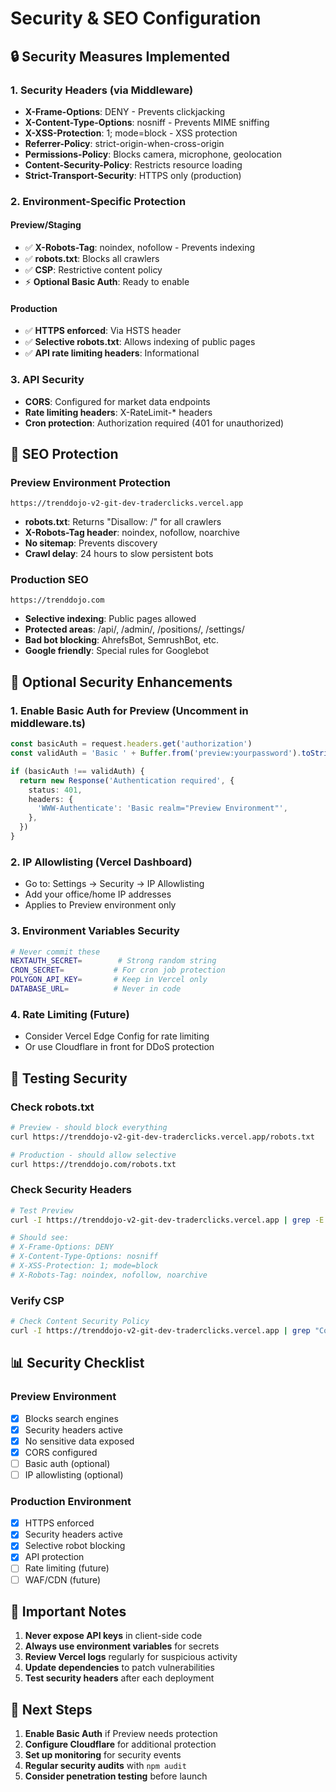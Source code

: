 # Security & SEO Configuration

## 🔒 Security Measures Implemented

### 1. Security Headers (via Middleware)
- **X-Frame-Options**: DENY - Prevents clickjacking
- **X-Content-Type-Options**: nosniff - Prevents MIME sniffing
- **X-XSS-Protection**: 1; mode=block - XSS protection
- **Referrer-Policy**: strict-origin-when-cross-origin
- **Permissions-Policy**: Blocks camera, microphone, geolocation
- **Content-Security-Policy**: Restricts resource loading
- **Strict-Transport-Security**: HTTPS only (production)

### 2. Environment-Specific Protection

#### Preview/Staging
- ✅ **X-Robots-Tag**: noindex, nofollow - Prevents indexing
- ✅ **robots.txt**: Blocks all crawlers
- ✅ **CSP**: Restrictive content policy
- ⚡ **Optional Basic Auth**: Ready to enable

#### Production
- ✅ **HTTPS enforced**: Via HSTS header
- ✅ **Selective robots.txt**: Allows indexing of public pages
- ✅ **API rate limiting headers**: Informational

### 3. API Security
- **CORS**: Configured for market data endpoints
- **Rate limiting headers**: X-RateLimit-* headers
- **Cron protection**: Authorization required (401 for unauthorized)

## 🚫 SEO Protection

### Preview Environment Protection
```
https://trenddojo-v2-git-dev-traderclicks.vercel.app
```
- **robots.txt**: Returns "Disallow: /" for all crawlers
- **X-Robots-Tag header**: noindex, nofollow, noarchive
- **No sitemap**: Prevents discovery
- **Crawl delay**: 24 hours to slow persistent bots

### Production SEO
```
https://trenddojo.com
```
- **Selective indexing**: Public pages allowed
- **Protected areas**: /api/, /admin/, /positions/, /settings/
- **Bad bot blocking**: AhrefsBot, SemrushBot, etc.
- **Google friendly**: Special rules for Googlebot

## 🔐 Optional Security Enhancements

### 1. Enable Basic Auth for Preview (Uncomment in middleware.ts)
```typescript
const basicAuth = request.headers.get('authorization')
const validAuth = 'Basic ' + Buffer.from('preview:yourpassword').toString('base64')

if (basicAuth !== validAuth) {
  return new Response('Authentication required', {
    status: 401,
    headers: {
      'WWW-Authenticate': 'Basic realm="Preview Environment"',
    },
  })
}
```

### 2. IP Allowlisting (Vercel Dashboard)
- Go to: Settings → Security → IP Allowlisting
- Add your office/home IP addresses
- Applies to Preview environment only

### 3. Environment Variables Security
```bash
# Never commit these
NEXTAUTH_SECRET=        # Strong random string
CRON_SECRET=           # For cron job protection
POLYGON_API_KEY=       # Keep in Vercel only
DATABASE_URL=          # Never in code
```

### 4. Rate Limiting (Future)
- Consider Vercel Edge Config for rate limiting
- Or use Cloudflare in front for DDoS protection

## 🧪 Testing Security

### Check robots.txt
```bash
# Preview - should block everything
curl https://trenddojo-v2-git-dev-traderclicks.vercel.app/robots.txt

# Production - should allow selective
curl https://trenddojo.com/robots.txt
```

### Check Security Headers
```bash
# Test Preview
curl -I https://trenddojo-v2-git-dev-traderclicks.vercel.app | grep -E "X-Frame|X-Content|X-XSS|X-Robots"

# Should see:
# X-Frame-Options: DENY
# X-Content-Type-Options: nosniff
# X-XSS-Protection: 1; mode=block
# X-Robots-Tag: noindex, nofollow, noarchive
```

### Verify CSP
```bash
# Check Content Security Policy
curl -I https://trenddojo-v2-git-dev-traderclicks.vercel.app | grep "Content-Security"
```

## 📊 Security Checklist

### Preview Environment
- [x] Blocks search engines
- [x] Security headers active
- [x] No sensitive data exposed
- [x] CORS configured
- [ ] Basic auth (optional)
- [ ] IP allowlisting (optional)

### Production Environment
- [x] HTTPS enforced
- [x] Security headers active
- [x] Selective robot blocking
- [x] API protection
- [ ] Rate limiting (future)
- [ ] WAF/CDN (future)

## 🚨 Important Notes

1. **Never expose API keys** in client-side code
2. **Always use environment variables** for secrets
3. **Review Vercel logs** regularly for suspicious activity
4. **Update dependencies** to patch vulnerabilities
5. **Test security headers** after each deployment

## 🔄 Next Steps

1. **Enable Basic Auth** if Preview needs protection
2. **Configure Cloudflare** for additional protection
3. **Set up monitoring** for security events
4. **Regular security audits** with `npm audit`
5. **Consider penetration testing** before launch